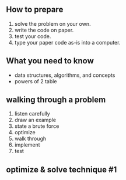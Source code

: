 ## How to prepare
1. solve the problem on your own.
2. write the code on paper.
3. test your code.
4. type your paper code as-is into a computer.

## What you need to know
* data structures, algorithms, and concepts
* powers of 2 table

## walking through a problem
1. listen carefully
2. draw an example
3. state a brute force
4. optimize
5. walk through
6. implement
7. test

## optimize & solve technique #1
